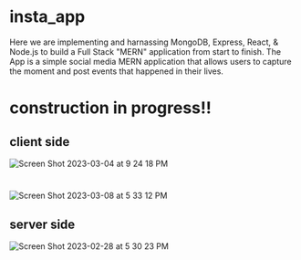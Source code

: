# insta_app
Here we are implementing and harnassing MongoDB, Express, React, & Node.js to build a Full Stack "MERN" application from start to finish. The App is a simple social media MERN application that allows users to capture the moment and post events that happened in their lives.
# construction in progress!!
## client side
![Screen Shot 2023-03-04 at 9 24 18 PM](https://user-images.githubusercontent.com/72527380/222938235-0a123a35-4e18-4ff7-99d9-c721ab419d40.png)
#
![Screen Shot 2023-03-08 at 5 33 12 PM](https://user-images.githubusercontent.com/72527380/223866610-06399f41-7e00-4dc2-949b-6c76beafbe6b.png)
## server side
![Screen Shot 2023-02-28 at 5 30 23 PM](https://user-images.githubusercontent.com/72527380/221996365-15ad61c8-7a8d-4cdf-aae9-09c12ec9822b.png)
